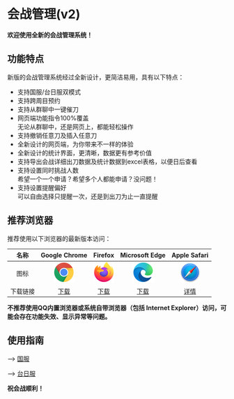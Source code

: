 # 会战管理(v2)

<a-alert type="info" message="提示" show-icon>
<template slot="description">
<b>因技术原因，会战版(零号机)暂未实装会战管理(v2)，如需使用此功能请使用托管模式。</b><br>
旧版会战管理系统(yobot)指令参考：<a href="/guide/clanbattle_old/">会战管理v1(yobot)指令参考</a>
</template>
</a-alert>
<P></p>

<b>欢迎使用全新的会战管理系统！</b>


## 功能特点

新版的会战管理系统经过全新设计，更简洁易用，具有以下特点：
- 支持国服/台日服双模式
- 支持跨周目预约
- 支持从群聊中一键催刀
- 网页端功能指令100%覆盖  
  无论从群聊中，还是网页上，都能轻松操作
- 支持撤销任意刀及插入任意刀
- 全新设计的网页端，为你带来不一样的体验
- 全新设计的统计界面，更清晰，数据更有参考价值
- 支持导出会战详细出刀数据及统计数据到excel表格，以便日后查看
- 支持设置同时挑战人数  
  希望一个一个申请？希望多个人都能申请？没问题！
- 支持设置提醒偏好  
  可以自由选择只提醒一次，还是到出刀为止一直提醒


## 推荐浏览器

推荐使用以下浏览器的最新版本访问：

|   名称   |                       Google Chrome                        |                           Firefox                           |                      Microsoft Edge                      |                        Apple Safari                        |
| :------: | :--------------------------------------------------------: | :---------------------------------------------------------: | :------------------------------------------------------: | :--------------------------------------------------------: |
|   图标   | ![](../.vuepress/public/images/browser_icon/chrome.png) | ![](../.vuepress/public/images/browser_icon/firefox.png) | ![](../.vuepress/public/images/browser_icon/edge.png) | ![](../.vuepress/public/images/browser_icon/safari.png) |
| 下载链接 |           [下载](https://www.google.cn/chrome/)            |             [下载](http://www.firefox.com.cn/)              |       [下载](https://www.microsoft.com/zh-cn/edge)       |          [详情](https://www.apple.com.cn/safari/)          |

<b>不推荐使用QQ内置浏览器或系统自带浏览器（包括 Internet Explorer）访问，可能会存在功能失效、显示异常等问题。</b>

## 使用指南

--> [国服](/guide/clanbattlev1.md)   

--> [台日服](/guide/clanbattlev2.md)  


<b>祝会战顺利！</b>